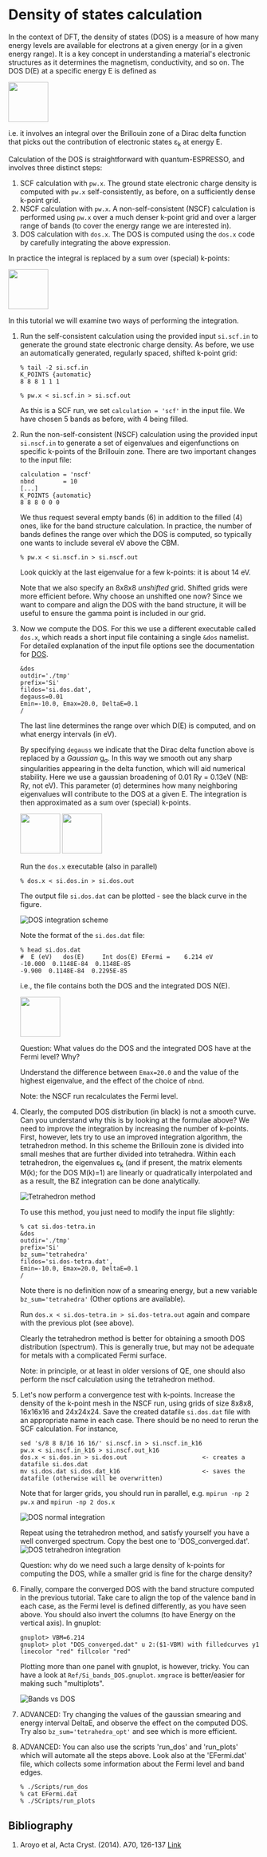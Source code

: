 # Density of states calculation
In the context of DFT, the density of states (DOS) is a measure of how many energy levels are available for electrons at a given energy (or in a given energy range). It is a key concept in understanding a material's electronic structures as it determines the magnetism, conductivity, and so on. The DOS D(E) at a specific energy E is defined as

<img src="Ref/DOS_equation.png" height="80"/>

<!-- ![DOS equation](Ref/DOS_equation.png?raw=true "DOS equation") -->

i.e. it involves an integral over the Brillouin zone of a Dirac delta function that picks out the contribution of electronic states ε<sub>k</sub> at energy E. 

Calculation of the DOS is straightforward with quantum-ESPRESSO, and involves three distinct steps: 
1. SCF calculation with `pw.x`. The ground state electronic charge density is computed with `pw.x` self-consistently, as before, on a sufficiently dense k-point grid. 
2. NSCF calculation with `pw.x`. A non-self-consistent (NSCF) calculation is performed using `pw.x` over a much denser k-point grid and over a larger range of bands (to cover the energy range we are interested in). 
3. DOS calculation with `dos.x`. The DOS is computed using the `dos.x` code by carefully integrating the above expression. 

In practice the integral is replaced by a sum over (special) k-points:

<img src="Ref/DOS_qe_sum.png" height="80"/>
<!-- ![DOS as a sum](Ref/DOS_qe_sum.png?raw=true "DOS as a sum") -->

In this tutorial we will examine two ways of performing the integration.

  1. Run the self-consistent calculation using the provided input `si.scf.in` to generate the ground state electronic charge density. As before, we use an automatically 
  generated, regularly spaced, shifted k-point grid:
      ```
      % tail -2 si.scf.in 
      K_POINTS {automatic}
      8 8 8 1 1 1

      % pw.x < si.scf.in > si.scf.out
      ```
      As this is a SCF run, we set `calculation = 'scf'` in the input file.
      We have chosen 5 bands as before, with 4 being filled.

  2.  Run the non-self-consistent (NSCF) calculation using the provided input `si.nscf.in` to generate a set of eigenvalues and eigenfunctions on specific k-points of the Brillouin zone. There are two important changes to the input file:
      ```
      calculation = 'nscf'
      nbnd        = 10
      [...] 
      K_POINTS {automatic}
      8 8 8 0 0 0
      ```
      
      We thus request several empty bands (6) in addition to the filled (4) ones, like for the band structure calculation. In practice, the number of bands defines the range over which the DOS is computed, so typically one wants to include several eV above the CBM. 
      ```
      % pw.x < si.nscf.in > si.nscf.out
      ```
      Look quickly at the last eigenvalue for a few k-points: it is about 14 eV. 

      Note that we also specify an 8x8x8 _unshifted_ grid. Shifted grids were more efficient before. Why choose an unshifted one now?
      Since we want to compare and align the DOS with the band structure, it will be useful to ensure the gamma point is included in our grid.
  
  3.  Now we compute the DOS. For this we use a different executable called `dos.x`, which reads a short input file containing a single `&dos` namelist. For detailed explanation of the input file options see the documentation for [DOS](http://https://www.quantum-espresso.org/Doc/INPUT_DOS.html). 
      ```
      &dos
      outdir='./tmp'
      prefix='Si'
      fildos='si.dos.dat',
      degauss=0.01
      Emin=-10.0, Emax=20.0, DeltaE=0.1
      /
      ```
      The last line determines the range over which D(E) is computed, and on what energy intervals (in eV).
      
      By specifying `degauss` we indicate that the Dirac delta function above is replaced by a _Gaussian_ g<sub>σ</sub>. In this way we smooth out any sharp singularities appearing in the delta function, which will aid numerical stability. Here we use a gaussian broadening of 0.01 Ry = 0.13eV (NB: Ry, not eV). This parameter (σ) determines how many neighboring eigenvalues will contribute to the DOS at a given E. The integration is then approximated as a sum over (special) k-points.  

      <img src="Ref/DOS_gaussian_short.png" height="80"/>
      <img src="Ref/DOS_gaussian.png" height="80"/>
      
      Run the `dos.x` executable (also in parallel)
      ```
      % dos.x < si.dos.in > si.dos.out
      ```
      The output file `si.dos.dat` can be plotted - see the black curve in the figure.

      ![DOS integration scheme](Ref/DOS-comparison.png?raw=true "DOS integration scheme")

      Note the format of the `si.dos.dat` file:
      ```
      % head si.dos.dat 
      #  E (eV)   dos(E)     Int dos(E) EFermi =    6.214 eV
      -10.000  0.1148E-84  0.1148E-85
      -9.900  0.1148E-84  0.2295E-85
      ```
      i.e., the file contains both the DOS and the integrated DOS N(E).

      <img src="Ref/intdos_equation.png" height="80"/>

      Question: What values do the DOS and the integrated DOS have at the Fermi level? Why?

      Understand the difference between `Emax=20.0` and the value of the highest eigenvalue, and the effect of the choice of `nbnd`.

      Note: the NSCF run recalculates the Fermi level.

  5.  Clearly, the computed DOS distribution (in black) is not a smooth curve. Can you understand why this is by looking at the formulae above? We need to improve the integration by increasing the number of k-points. First, however, lets try to use an improved integration algorithm, the tetrahedron method. In this scheme the Brillouin zone is divided into small meshes that are further divided into tetrahedra. Within each tetrahedron, the eigenvalues ε<sub>k</sub> (and if present, the matrix elements M(k); for the DOS M(k)=1) are linearly or quadratically interpolated and as a result, the BZ integration can be done analytically. 

      ![Tetrahedron method](Ref/tetra.png?raw=true "Tetrahedron method")

      To use this method, you just need to modify the input file slightly:
      ```
      % cat si.dos-tetra.in
      &dos
      outdir='./tmp'
      prefix='Si'
      bz_sum='tetrahedra'
      fildos='si.dos-tetra.dat',
      Emin=-10.0, Emax=20.0, DeltaE=0.1
      /
      ```
      
      Note there is no definition now of a smearing energy, but a new variable `bz_sum='tetrahedra'` (Other options are available). 
      
      Run `dos.x < si.dos-tetra.in > si.dos-tetra.out` again and compare with the previous plot (see above). 

      Clearly the tetrahedron method is better for obtaining a smooth DOS distribution (spectrum). This is generally true, but may not be adequate for metals with a complicated Fermi surface.

      Note: in principle, or at least in older versions of QE, one should also perform the nscf calculation using the tetrahedron method.
 
  6.  Let's now perform a convergence test with k-points. Increase the density of the k-point mesh in the NSCF run, using grids of size 8x8x8, 16x16x16 and 24x24x24. Save the created datafile `si.dos.dat` file with an appropriate name in each case. There should be no need to rerun the SCF calculation. For instance,
      ```
      sed 's/8 8 8/16 16 16/' si.nscf.in > si.nscf.in_k16
      pw.x < si.nscf.in_k16 > si.nscf.out_k16
      dos.x < si.dos.in > si.dos.out                     <- creates a datafile si.dos.dat
      mv si.dos.dat si.dos.dat_k16                       <- saves the datafile (otherwise will be overwritten)
      ```
      Note that for larger grids, you should run in parallel, e.g. `mpirun -np 2 pw.x` and `mpirun -np 2 dos.x`  

      ![DOS normal integration](Ref/DOS.png?raw=true "DOS")


      Repeat using the tetrahedron method, and satisfy yourself you have a well converged spectrum. Copy the best one to 'DOS_converged.dat'.
     ![DOS tetrahedron integration](Ref/DOS-tetra.png?raw=true "DOS")

      Question: why do we need such a large density of k-points for computing the DOS, while a smaller grid is fine for the charge density?

  7.  Finally, compare the converged DOS with the band structure computed in the previous tutorial. Take care to align the top of the valence band in each case, as the Fermi level is defined differently, as you have seen above. You should also invert the columns (to have Energy on the vertical axis). In gnuplot:
      
      ```
      gnuplot> VBM=6.214
      gnuplot> plot "DOS_converged.dat" u 2:($1-VBM) with filledcurves y1 linecolor "red" fillcolor "red"
      ```
      Plotting more than one panel with gnuplot, is however, tricky. You can have a look at `Ref/Si_bands_DOS.gnuplot`. `xmgrace` is better/easier for making such "multiplots".  

      ![Bands vs DOS](Ref/Sibands_DOS.png?raw=true "Bands vs DOS")
  
  8. ADVANCED: Try changing the values of the gaussian smearing and energy interval DeltaE, and observe the effect on the computed DOS. Try also `bz_sum='tetrahedra_opt'` and see which is more efficient.
      
  9. ADVANCED: You can also use the scripts 'run_dos' and 'run_plots' which will automate all the steps above. Look also at the 'EFermi.dat' file, which collects some information about the Fermi level and band edges. 
      ```
      % ./Scripts/run_dos
      % cat EFermi.dat
      % ./SCripts/run_plots
      ```
## Bibliography
1.  Aroyo et al, Acta Cryst. (2014). A70, 126-137 [Link](https://doi.org/10.1107/S205327331303091X)
